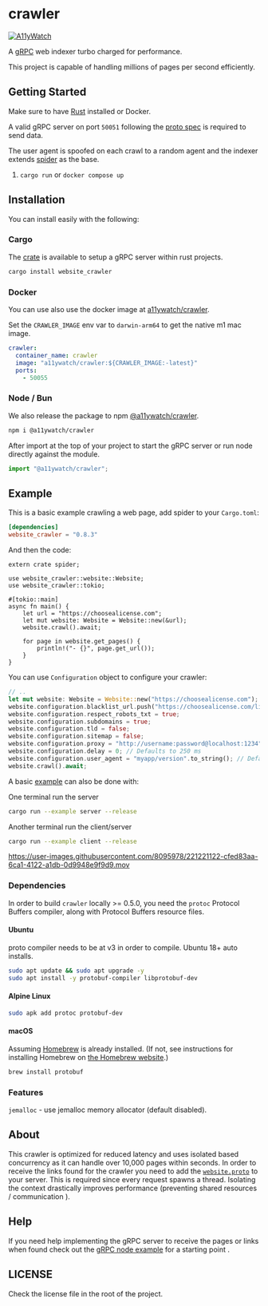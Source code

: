 # crawler

[![A11yWatch](https://circleci.com/gh/a11ywatch/crawler.svg?style=svg)](https://circleci.com/gh/a11ywatch/crawler)

A [gRPC](https://grpc.io/) web indexer turbo charged for performance. 

This project is capable of handling millions of pages per second efficiently.

## Getting Started

Make sure to have [Rust](https://doc.rust-lang.org/book/ch01-01-installation.html) installed or Docker.

A valid gRPC server on port `50051` following the [proto spec](https://github.com/a11ywatch/protobuf/blob/main/website.proto) is required to send data.

The user agent is spoofed on each crawl to a random agent and the indexer extends [spider](https://github.com/spider-rs/spider) as the base.

1. `cargo run` or `docker compose up`

## Installation

You can install easily with the following:

### Cargo

The [crate](https://crates.io/crates/website_crawler) is available to setup a gRPC server within rust projects.

```sh
cargo install website_crawler
```

### Docker

You can use also use the docker image at [a11ywatch/crawler](https://hub.docker.com/repository/docker/a11ywatch/crawler).

Set the `CRAWLER_IMAGE` env var to `darwin-arm64` to get the native m1 mac image.

```yml
crawler:
  container_name: crawler
  image: "a11ywatch/crawler:${CRAWLER_IMAGE:-latest}"
  ports:
    - 50055
```

### Node / Bun

We also release the package to npm [@a11ywatch/crawler](https://www.npmjs.com/package/@a11ywatch/crawler).

```sh
npm i @a11ywatch/crawler
```

After import at the top of your project to start the gRPC server or run node directly against the module.

```ts
import "@a11ywatch/crawler";
```

## Example

This is a basic example crawling a web page, add spider to your `Cargo.toml`:

```toml
[dependencies]
website_crawler = "0.8.3"
```

And then the code:

```rust,no_run
extern crate spider;

use website_crawler::website::Website;
use website_crawler::tokio;

#[tokio::main]
async fn main() {
    let url = "https://choosealicense.com";
    let mut website: Website = Website::new(&url);
    website.crawl().await;

    for page in website.get_pages() {
        println!("- {}", page.get_url());
    }
}
```

You can use `Configuration` object to configure your crawler:

```rust
// ..
let mut website: Website = Website::new("https://choosealicense.com");
website.configuration.blacklist_url.push("https://choosealicense.com/licenses/".to_string());
website.configuration.respect_robots_txt = true;
website.configuration.subdomains = true;
website.configuration.tld = false;
website.configuration.sitemap = false;
website.configuration.proxy = "http://username:password@localhost:1234";
website.configuration.delay = 0; // Defaults to 250 ms
website.configuration.user_agent = "myapp/version".to_string(); // Defaults to spider/x.y.z, where x.y.z is the library version
website.crawl().await;
```

A basic [example](./examples/example.rs) can also be done with:

One terminal run the server

```sh
cargo run --example server --release
```

Another terminal run the client/server

```sh
cargo run --example client --release
```

https://user-images.githubusercontent.com/8095978/221221122-cfed83aa-6ca1-4122-a1db-0d9948e9f9d9.mov

### Dependencies

In order to build `crawler` locally >= 0.5.0, you need the `protoc` Protocol Buffers compiler, along with Protocol Buffers resource files.

#### Ubuntu

proto compiler needs to be at v3 in order to compile. Ubuntu 18+ auto installs.

```bash
sudo apt update && sudo apt upgrade -y
sudo apt install -y protobuf-compiler libprotobuf-dev
```

#### Alpine Linux

```sh
sudo apk add protoc protobuf-dev
```

#### macOS

Assuming [Homebrew](https://brew.sh/) is already installed. (If not, see instructions for installing Homebrew on [the Homebrew website](https://brew.sh/).)

```zsh
brew install protobuf
```

### Features

`jemalloc` - use jemalloc memory allocator (default disabled).

## About

This crawler is optimized for reduced latency and uses isolated based concurrency as it can handle over 10,000 pages within seconds. In order to receive the links found for the crawler you need to add the [`website.proto`](./proto/website.proto) to your server. This is required since every request spawns a thread. Isolating the context drastically improves performance (preventing shared resources / communication ).

## Help

If you need help implementing the gRPC server to receive the pages or links when found check out the [gRPC node example](https://github.com/A11yWatch/a11ywatch-core/blob/main/src/proto/website-server.ts) for a starting point .

## LICENSE

Check the license file in the root of the project.
